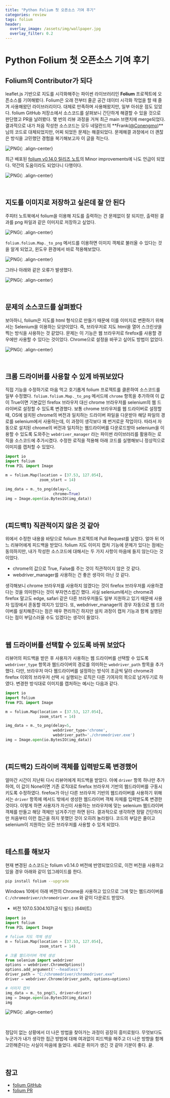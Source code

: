 ```yaml
---
title: "Python Folium 첫 오픈소스 기여 후기"
categories: review
tags: folium
header:
  overlay_image: /assets/img/wallpaper.jpg
  overlay_filter: 0.2
---
```


# Python Folium 첫 오픈소스 기여 후기

## Folium의 Contributor가 되다

leaflet.js 기반으로 지도를 시각화해주는 파이썬 라이브러리인 **Folium** 프로젝트에 오픈소스를 기여해봤다. Folium은 오래 전부터 줄곧 공간 데이터 시각화 작업을 할 때 즐겨 사용해왔던 라이브러리이다. 대체로 만족하며 사용해왔지만, 일부 아쉬운 점도 있었다. folium GitHub 저장소에서 소스코드를 살펴보니 간단하게 해결할 수 있을 것으로 판단했고 PR을 날려봤다. 몇 번의 리뷰 과정을 거쳐 최근 main 브랜치에 merge되었다. 결과적으로 내가 처음 작성한 소스코드는 모두 네덜란드의 **Frank([@Conengmo](https://github.com/Conengmo))**님의 코드로 대체되었지만, 어찌 되었든 문제는 해결되었다. 문제해결 과정에서 더 괜찮은 방식을 고민했던 경험을 복기해보고자 이 글을 적는다.


![PNG](/assets/img/post_img/2022-11-12-review-folium/0.png){: .align-center}


최근 배포된 [folium v0.14.0 릴리즈 노트](https://github.com/python-visualization/folium/releases/tag/v0.14.0)의 Minor improvements에 나도 언급이 되었다. 약간의 도움이라도 되었다니 다행이다.

![PNG](/assets/img/post_img/2022-11-12-review-folium/v0.14.0.png){: .align-center}

<br>

## 지도를 이미지로 저장하고 싶은데 잘 안 된다

주피터 노트북에서 folium을 이용해 지도를 출력하는 건 문제없이 잘 되지만, 출력된 결과를 png 파일과 같은 이미지로 저장하고 싶었다. 

![PNG](/assets/img/post_img/2022-11-12-review-folium/1.png){: .align-center}

`folium.folium.Map._to_png` 메서드를 이용하면 이미지 객체로 불러올 수 있다는 것을 알게 되었고, 윈도우 환경에서 바로 적용해보았다. 

![PNG](/assets/img/post_img/2022-11-12-review-folium/2.png){: .align-center}

그러나 아래와 같은 오류가 발생했다.

![PNG](/assets/img/post_img/2022-11-12-review-folium/3.png){: .align-center}

<br>

## 문제의 소스코드를 살펴봤다

보아하니, folium은 지도를 html 형식으로 만들기 때문에 이를 이미지로 변환하기 위해서는 Selenium을 이용하는 모양이었다. 즉, 브라우저로 지도 html을 열어 스크린샷을 찍는 방식을 사용하는 것 같았다. 문제는 이 기능은 웹 브라우저로 firefox를 사용할 경우에만 사용할 수 있다는 것이었다. Chrome으로 설정을 바꾸고 싶어도 방법이 없었다. 

![PNG](/assets/img/post_img/2022-11-12-review-folium/4.png){: .align-center}

<br>

## 크롬 드라이버를 사용할 수 있게 바꿔보았다

직접 기능을 수정하기로 마음 먹고 호기롭게 folium 프로젝트를 클론하여 소스코드를 일부 수정했다. `folium.folium.Map._to_png` 메서드에 `chrome` 항목을 추가하여 이 값이 True이면 기본값인 firefox 브라우저 대신 chrome 브라우저를 selenium의 웹 드라이버로 설정할 수 있도록 변경했다. 보통 chrome 브라우저를 웹 드라이버로 설정할 때, OS에 설치된 chrome의 버전과 일치하는 드라이버 파일을 다운받아 해당 파일의 경로를 selenium에서 사용하는데, 이 과정이 생각보다 꽤 번거로운 작업이다. 따라서 자동으로 설치된 chrome의 버전과 일치하는 웹드라이버를 다운로드받아 selenium을 이용할 수 있도록 도와주는 `webdriver_manager` 라는 파이썬 라이브러리를 활용하는 로직을 소스코드에 추가시켰다. 수정한 로직을 적용해 아래 코드를 실행해보니 정상적으로 이미지를 캡처할 수 있었다. 

```python
import io
import folium
from PIL import Image

m = folium.Map(location = [37.53, 127.054],
               zoom_start = 14)

img_data = m._to_png(delay=5,
                     chrome=True)
img = Image.open(io.BytesIO(img_data))
```

<br>

## (피드백1) 직관적이지 않은 것 같아

위에서 수정한 내용을 바탕으로 folium 프로젝트에 Pull Request를 날렸다. 얼마 뒤 어느 리뷰어에게 피드백을 받았다. folium 지도 이미지 캡처 기능에 문제가 있다는 점에는 동의하지만, 내가 작성한 소스코드에 대해서는 두 가지 사항이 마음에 들지 않는다는 것이었다. 

- chrome의 값으로 True, False를 주는 것이 직관적이지 않은 것 같다.
- webdriver_manager를 사용하는 건 좋은 생각이 아닌 것 같다.

생각해보니 chrome 브라우저를 사용하지 않겠다는 것이 firefox 브라우저를 사용하겠다는 것을 의미한다는 것이 부자연스럽긴 했다. 사실 selenium에서는 chrome과 firefox 말고도 edge, safari 같은 다른 브라우저들도 일부 지원하고 있기 때문에 사용자 입장에서 혼동할 여지가 있었다. 또, webdriver_manager의 경우 자동으로 웹 드라이버를 설치해준다는 점은 매우 편리하긴 하지만 설치 과정이 캡처 기능과 함께 실행된다는 점이 부담스러울 수도 있겠다는 생각이 들었다. 

<br>

## 웹 드라이버를 선택할 수 있도록 바꿔 보았다

리뷰어의 피드백을 받은 후 사용자가 사용하는 웹 드라이버를 선택할 수 있도록 `webdriver_type` 항목과 웹드라이버의 경로를 의미하는 `webdriver_path` 항목을 추가했다.  다만, 브라우저 마다 웹드라이버를 설정하는 방식이 조금씩 달라 chrome과 firefox 이외의 브라우저 선택 시 실행되는 로직은 다른 기여자의 목으로 남겨두기로 하였다. 변경한 방식대로 이미지를 캡처하는 예시는 다음과 같다.

```python
import io
import folium
from PIL import Image

m = folium.Map(location = [37.53, 127.054],
               zoom_start = 14)

img_data = m._to_png(delay=5,
                     webdriver_type='chrome',
                     webdriver_path='./chromedriver.exe')
img = Image.open(io.BytesIO(img_data))
```

<br>

## (피드백2) 드라이버 객체를 입력받도록 변경했어

얼마간 시간이 지난뒤 다시 리뷰어에게 피드백을 받았다. 아예 `driver` 항목 하나만 추가하여, 이 값이 None이면 기존 로직대로 firefox 브라우저 기반의 웹드라이버를 구동시키도록 수정하였다. firefox가 아닌 다른 브라우저 기반의 웹드라이버를 사용하기 위해서는 `driver` 항목에 메서드 밖에서 생성한 웹드라이버 객체 자체를 입력받도록 변경한 것이다. 이렇게 하면 사용자가 자신이 사용하는 브라우저에 맞는 selenium 웹드라이버 객체를 만들고 해당 객체만 넘겨주기만 하면 된다. 결과적으로 생각하면 정말 간단하지만 처음부터 이런 접근을 하지 못했던 것이 오히려 놀라웠다. 코드의 부담은 줄이고 selenium이 지원하는 모든 브라우저를 사용할 수 있게 되었다.

<br>

## 테스트를 해보자

현재 변경된 소스코드는 folium v0.14.0 버전에 반영되었으므로, 이전 버전을 사용하고 있을 경우 아래와 같이 업그레이드를 한다.

```bash
pip install folium --upgrade
```

Windows 10에서 아래 버전의 Chrome을 사용하고 있으므로 그에 맞는 웹드라이버를 `C:/chromedriver/chromedriver.exe` 와 같이 다운로드 받았다.

- 버전 107.0.5304.107(공식 빌드) (64비트)

```python
import io
import folium
from PIL import Image

# folium 지도 객체 생성
m = folium.Map(location = [37.53, 127.054],
               zoom_start = 14)

# 크롬 웹드라이버 객체 생성
from selenium import webdriver
options = webdriver.ChromeOptions()
options.add_argument('--headless')
driver_path = "C:/chromedriver/chromedriver.exe"
driver = webdriver.Chrome(driver_path, options=options)

# 이미지 캡처
img_data = m._to_png(5, driver=driver)
img = Image.open(io.BytesIO(img_data))
img
```

![PNG](/assets/img/post_img/2022-11-12-review-folium/5.png){: .align-center}

<br>

정답이 없는 상황에서 더 나은 방법을 찾아가는 과정이 굉장히 흥미로웠다. 무엇보다도 누군가가 내가 생각한 접근 방법에 대해 여과없이 피드백을 해주고 더 나은 방향을 함께 고민해준다는 사실이 마음에 들었다. 새로운 취미가 생긴 것 같아 기분이 좋다. 끝.

<br>

## 참고

- [folium GitHub](https://github.com/python-visualization/folium)
- [folium PR](https://github.com/python-visualization/folium/pull/1620)